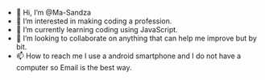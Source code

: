 - 👋 Hi, I’m @Ma-Sandza
- 👀 I’m interested in making coding a profession.
- 🌱 I’m currently learning coding using JavaScript.
- 💞️ I’m looking to collaborate on anything that can help me improve but by bit.
- 📫 How to reach me I use a android smartphone and I do not have a computer
so Email is the best way.

<!---
Ma-Sandza/Ma-Sandza is a ✨ special ✨ repository because its `README.md` (this file) appears on your GitHub profile.
You can click the Preview link to take a look at your changes.
--->
